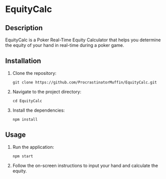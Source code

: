 # EquityCalc

## Description
EquityCalc is a Poker Real-Time Equity Calculator that helps you determine the equity of your hand in real-time during a poker game.

## Installation
1. Clone the repository:
   ```
   git clone https://github.com/ProcrastinatorMuffin/EquityCalc.git
   ```
2. Navigate to the project directory:
   ```
   cd EquityCalc
   ```
3. Install the dependencies:
   ```
   npm install
   ```

## Usage
1. Run the application:
   ```
   npm start
   ```
2. Follow the on-screen instructions to input your hand and calculate the equity.
